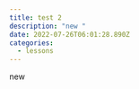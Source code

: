 ```yaml
---
title: test 2
description: "new "
date: 2022-07-26T06:01:28.890Z
categories:
  - lessons
---
```

new
